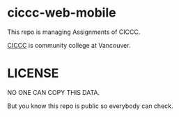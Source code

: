# ciccc-web-mobile

This repo is managing Assignments of CICCC.

[CICCC](https://ciccc.ca/) is community college at Vancouver.

# LICENSE

NO ONE CAN COPY THIS DATA.

But you know this repo is public so everybody can check.
